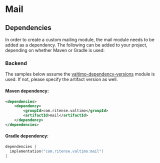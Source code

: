 # Mail

## Dependencies

In order to create a custom mailing module, the mail module needs to be added as a dependency. The
following can be added to your project, depending on whether Maven or Gradle is used:

### Backend
The samples below assume the [valtimo-dependency-versions](valtimo-dependency-versions.md) module is used.
If not, please specify the artifact version as well.

#### Maven dependency:
```xml
<dependencies>
    <dependency>
        <groupId>com.ritense.valtimo</groupId>
        <artifactId>mail</artifactId>
    </dependency>
</dependencies>
```

#### Gradle dependency:
```kotlin
dependencies {
  implementation("com.ritense.valtimo:mail")
}
```
